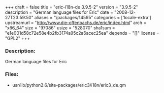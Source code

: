 +++
draft = false
title = "eric-i18n-de 3.9.5-2"
version = "3.9.5-2"
description = "German language files for Eric"
date = "2008-12-27T23:59:50"
aliases = "/packages/14595"
categories = ['locale-extra']
upstreamurl = "http://www.die-offenbachs.de/eric/index.html"
arch = "x86_64"
size = "97086"
usize = "528070"
sha1sum = "e1e001d58c72e58e4b2fb3174a95c2a6acec25ea"
depends = "[]"
license = "GPL2"
+++
### Description: 
German language files for Eric

### Files: 
* usr/lib/python2.6/site-packages/eric3/i18n/eric3_de.qm
